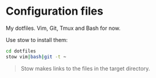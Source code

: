# Configuration files
My dotfiles. Vim, Git, Tmux and Bash for now.

Use stow to install them:

``` Bash
cd dotfiles
stow vim|bash|git -t ~
```

> Stow makes links to the files in the target directory.
